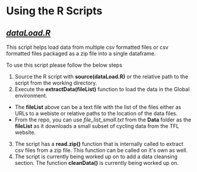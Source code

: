 # Using the R Scripts
## _[dataLoad.R](https://github.com/rkadam21/Bike-Hire-Case-Study/blob/master/R%20Scripts/dataLoad.R)_
This script helps load data from multiple csv formatted files or csv formatted files packaged as a zip file into a single dataframe.

To use this script please follow the below steps

1. Source the R script with **source(dataLoad.R)** or the relative path to the script from the working directory.
2. Execute the **extractData(fileList)** function to load the data in the Global environment.
  * The **fileList** above can be a text file with the list of the files either as URLs to a webiste or relative paths to the location of the data files.
  * From the repo, you can use _file_list_small.txt_ from the **Data** folder as the **fileList** as it downloads a small subset of cycling data from the TFL website.
3. The script has a **read.zip()** function that is internally called to extract csv files from a zip file. This function can be called on it's own as well.
4. The script is currently being worked up on to add a data cleansing section. The function **cleanData()** is currently being worked up on.
